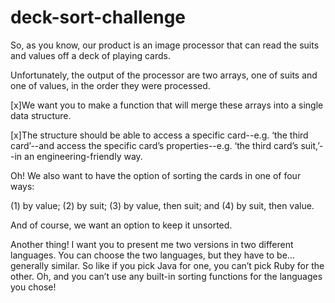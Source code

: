 # deck-sort-challenge

So, as you know, our product is an image processor that can read the suits and values off a deck of playing cards.

Unfortunately, the output of the processor are two arrays, one of suits and one of values, in the order they were processed.

[x]We want you to make a function that will merge these arrays into a single data structure. 

[x]The structure should be able to access a specific card--e.g. ‘the third card’--and access the specific card’s properties--e.g. ‘the third card’s suit,’--in an engineering-friendly way.

Oh! We also want to have the option of sorting the cards in one of four ways:

(1) by value;
(2) by suit;
(3) by value, then suit; and
(4) by suit, then value.

And of course, we want an option to keep it unsorted.

Another thing! I want you to present me two versions in two different languages. You can choose the two languages, but they have to be… generally similar. So like if you pick Java for one, you can’t pick Ruby for the other. Oh, and you can’t use any built-in sorting functions for the languages you chose!